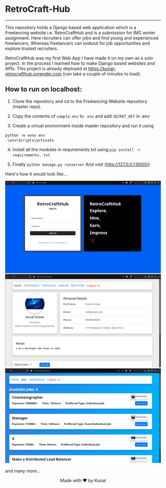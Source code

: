 # RetroCraft-Hub
***
This repository holds a Django based web application which is a Freelancing website i.e. RetroCraftHub and is a submission for IMG winter assignment.
Here recruiters can offer jobs and find young and experienced freelancers,
Whereas freelancers can lookout for job opportunities and explore trusted recruiters.

RetroCraftHub was my first Web App I have made it on my own as a solo project.
In the process I learned how to make Django based websites and APIs.
This project is already deployed at https://kunal-retrocrafthub.onrender.com (can take a couple of minutes to load).

## How to run on localhost:
1) Clone the repository and cd to the Freelancing-Website repository (master repo).
   
2) Copy the contents of `sample.env` to `.env` and add `SECRET_KEY` in .env
   
3) Create a virtual environment inside master repository and run it using
```
python -m venv env
.\env\Scripts\activate
```   
4) Install all the modules in requirements.txt using
`pip install -r requirements. txt`
   
5) Finally
`python manage.py runserver`
   And visit (http://127.0.0.1:8000/)

Here's how it would look like...

![Login Page](./README_Assets/Login.png)  
![Recruiter's Home Page](./README_Assets/Recruiter.png)    
![Job List Page](./README_Assets/joblist.png)  

and many more...
<p align=center>
Made with ❤️ by Kunal
</p>
